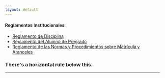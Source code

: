 ```yaml
---
layout: default
---
```


#### Reglamentos Institucionales

*   [Reglamento de Disciplina](http://iar-unab.github.io/web/reglamento-de-disciplina.pdf)
*   [Reglamento del Alumno de Pregrado](http://iar-unab.github.io/web/reglamento-de-alumno-de-pregrado.pdf)
*   [Reglamento de las Normas y Procedimientos sobre Matrícula y Aranceles](http://iar-unab.github.io/web/reglamento-de-las-normas-y-procedimientos-sobre-matricula-y-aranceles.pdf)


### There's a horizontal rule below this.

* * *

